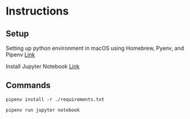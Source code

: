 # Instructions

## Setup

Setting up python environment in macOS using Homebrew, Pyenv, and Pipenv [Link](https://gist.github.com/MFarooqRajput/3aaa63b24db2d5453a523bf342f02127)

Install Jupyter Notebook [Link](https://jupyter-tutorial.readthedocs.io/en/stable/first-steps/install.html)

## Commands

`pipenv install -r ./requirements.txt`

`pipenv run jupyter notebook`
